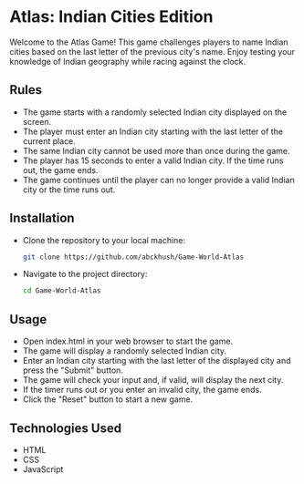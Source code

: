 # Atlas: Indian Cities Edition
Welcome to the Atlas Game! This game challenges players to name Indian cities based on the last letter of the previous city's name. Enjoy testing your knowledge of Indian geography while racing against the clock.

## Rules
- The game starts with a randomly selected Indian city displayed on the screen.
- The player must enter an Indian city starting with the last letter of the current place.
- The same Indian city cannot be used more than once during the game.
- The player has 15 seconds to enter a valid Indian city. If the time runs out, the game ends.
- The game continues until the player can no longer provide a valid Indian city or the time runs out.

## Installation
- Clone the repository to your local machine:
  ```bash
  git clone https://github.com/abckhush/Game-World-Atlas
  ```
- Navigate to the project directory:
  ```bash
  cd Game-World-Atlas
  ```
## Usage
- Open index.html in your web browser to start the game.
- The game will display a randomly selected Indian city.
- Enter an Indian city starting with the last letter of the displayed city and press the "Submit" button.
- The game will check your input and, if valid, will display the next city.
- If the timer runs out or you enter an invalid city, the game ends.
- Click the "Reset" button to start a new game.

## Technologies Used
- HTML
- CSS
- JavaScript

